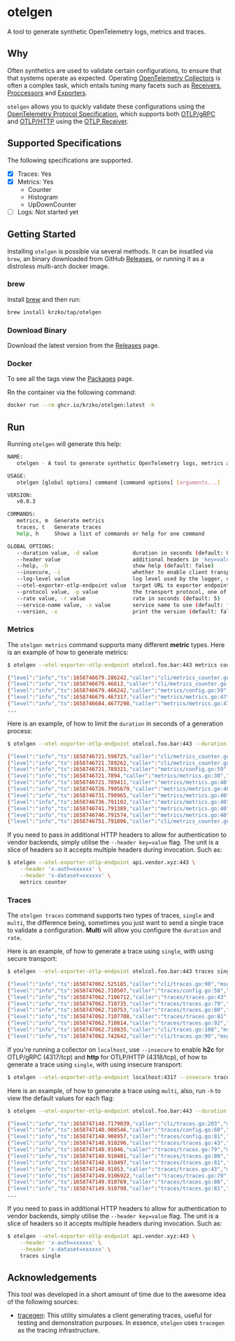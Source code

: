 # otelgen

A tool to generate synthetic OpenTelemetry logs, metrics and traces.

## Why

Often synthetics are used to validate  certain configurations, to ensure that that systems operate as expected. Operating [OpenTelemetry Collectors](https://opentelemetry.io/docs/collector/) is often a complex task, which entails tuning many facets such as [Receivers](https://opentelemetry.io/docs/collector/configuration/#receivers), [Proccessors](https://opentelemetry.io/docs/collector/configuration/#processors) and [Exporters](https://opentelemetry.io/docs/collector/configuration/#processors).

`otelgen` allows you to quickly validate these configurations using the [OpenTelemetry Protocol Specification](https://github.com/open-telemetry/opentelemetry-specification/blob/main/specification/protocol/otlp.md), which supports both [OTLP/gRPC](https://github.com/open-telemetry/opentelemetry-specification/blob/main/specification/protocol/otlp.md#otlpgrpc) and [OTLP/HTTP](https://github.com/open-telemetry/opentelemetry-specification/blob/main/specification/protocol/otlp.md#otlphttp) using the [OTLP Receiver](https://github.com/open-telemetry/opentelemetry-collector/tree/main/receiver/otlpreceiver).

## Supported Specifications

The following specifications are supported.

- [X] Traces: Yes
- [X] Metrics: Yes
  - Counter
  - Histogram
  - UpDownCounter
- [ ] Logs: Not started yet

## Getting Started

Installing `otelgen` is possible via several methods. It can be insatlled via `brew`, an binary downloaded from GitHub [Releases](https://github.com/krzko/otelgen/releases), or running it as a distroless multi-arch docker image.

### brew

Install [brew](https://brew.sh/) and then run:

```sh
brew install krzko/tap/otelgen
```

### Download Binary

Download the latest version from the [Releases](https://github.com/krzko/otelgen/releases) page.

### Docker

To see all the tags view the [Packages](https://github.com/krzko/proto2yaml/pkgs/container/proto2yaml) page.

Rn the container via the following command:

```sh
docker run --rm ghcr.io/krzko/otelgen:latest -h
```

## Run

Running `otelgen` will generate this help:

```sh
NAME:
   otelgen - A tool to generate synthetic OpenTelemetry logs, metrics and traces

USAGE:
   otelgen [global options] command [command options] [arguments...]

VERSION:
   v0.0.3

COMMANDS:
   metrics, m  Generate metrics
   traces, t   Generate traces
   help, h     Shows a list of commands or help for one command

GLOBAL OPTIONS:
   --duration value, -d value           duration in seconds (default: 0)
   --header value                       additional headers in 'key=value' format  (accepts multiple inputs)
   --help, -h                           show help (default: false)
   --insecure, -i                       whether to enable client transport security (default: false)
   --log-level value                    log level used by the logger, one of: debug, info, warn, error (default: "info")
   --otel-exporter-otlp-endpoint value  target URL to exporter endpoint
   --protocol value, -p value           the transport protocol, one of: grpc, http (default: "grpc")
   --rate value, -r value               rate in seconds (default: 5)
   --service-name value, -s value       service name to use (default: "otelgen")
   --version, -v                        print the version (default: false)
```

### Metrics

The `otelgen metrics` command supports many different **metric** types. Here is an example of how to generate metrics:

```sh
$ otelgen --otel-exporter-otlp-endpoint otelcol.foo.bar:443 metrics counter

{"level":"info","ts":1658746679.286242,"caller":"cli/metrics_counter.go:70","msg":"starting gRPC exporter"}
{"level":"info","ts":1658746679.46613,"caller":"cli/metrics_counter.go:87","msg":"Starting metrics generation"}
{"level":"info","ts":1658746679.466242,"caller":"metrics/config.go:59","msg":"generation of metrics is limited","per-second":5}
{"level":"info","ts":1658746679.467317,"caller":"metrics/metrics.go:47","msg":"generating","name":"otelgen.metrics.counter"}
{"level":"info","ts":1658746684.4677298,"caller":"metrics/metrics.go:47","msg":"generating","name":"otelgen.metrics.counter"}
...
```

Here is an example, of how to limit the `duration` in seconds of a generation process:

```sh
$ otelgen --otel-exporter-otlp-endpoint otelcol.foo.bar:443 --duration 30 metrics counter

{"level":"info","ts":1658746721.598725,"caller":"cli/metrics_counter.go:70","msg":"starting gRPC exporter"}
{"level":"info","ts":1658746721.789262,"caller":"cli/metrics_counter.go:87","msg":"Starting metrics generation"}
{"level":"info","ts":1658746721.789321,"caller":"metrics/config.go:59","msg":"generation of metrics is limited","per-second":5}
{"level":"info","ts":1658746721.7894,"caller":"metrics/metrics.go:30","msg":"generation duration","seconds":30}
{"level":"info","ts":1658746721.789411,"caller":"metrics/metrics.go:40","msg":"generating","name":"otelgen.metrics.counter"}
{"level":"info","ts":1658746726.7905679,"caller":"metrics/metrics.go:40","msg":"generating","name":"otelgen.metrics.counter"}
{"level":"info","ts":1658746731.790965,"caller":"metrics/metrics.go:40","msg":"generating","name":"otelgen.metrics.counter"}
{"level":"info","ts":1658746736.791102,"caller":"metrics/metrics.go:40","msg":"generating","name":"otelgen.metrics.counter"}
{"level":"info","ts":1658746741.791389,"caller":"metrics/metrics.go:40","msg":"generating","name":"otelgen.metrics.counter"}
{"level":"info","ts":1658746746.791574,"caller":"metrics/metrics.go:40","msg":"generating","name":"otelgen.metrics.counter"}
{"level":"info","ts":1658746751.791806,"caller":"cli/metrics_counter.go:79","msg":"stopping the exporter"}
```

If you need to pass in additional HTTP headers to allow for authentication to vendor backends, simply utilise the `--header key=value` flag. The unit is a slice of headers so it accepts multiple headers during invocation. Such as:

```sh
$ otelgen --otel-exporter-otlp-endpoint api.vendor.xyz:443 \
    --header 'x-auth=xxxxxx' \
    --header 'x-dataset=xxxxxx' \
    metrics counter
```

### Traces

The `otelgen traces` command supports two types of traces, `single` and `multi`, the difference being, sometimes you just want to send a single trace to validate a configuration. **Multi** will allow you configure the `duration` and `rate`.

Here is an example, of how to generate a trace using `single`, with using secure transport:

```sh
$ otelgen --otel-exporter-otlp-endpoint otelcol.foo.bar:443 traces single

{"level":"info","ts":1658747062.525185,"caller":"cli/traces.go:90","msg":"starting gRPC exporter"}
{"level":"info","ts":1658747062.710507,"caller":"traces/config.go:58","msg":"generation of traces isn't being throttled"}
{"level":"info","ts":1658747062.7106712,"caller":"traces/traces.go:43","msg":"starting traces","worker":0}
{"level":"info","ts":1658747062.710735,"caller":"traces/traces.go:79","msg":"Trace","worker":0,"traceId":"9481f4c1a9099079c49ed14af2739b6d"}
{"level":"info","ts":1658747062.710753,"caller":"traces/traces.go:80","msg":"Parent Span","worker":0,"spanId":"fd76b9e4265aecfc"}
{"level":"info","ts":1658747062.7107708,"caller":"traces/traces.go:81","msg":"Child Span","worker":0,"spanId":"02267d8d1342d63a"}
{"level":"info","ts":1658747062.710814,"caller":"traces/traces.go:92","msg":"traces generated","worker":0,"traces":2}
{"level":"info","ts":1658747062.710835,"caller":"cli/traces.go:108","msg":"stop the batch span processor"}
{"level":"info","ts":1658747062.742642,"caller":"cli/traces.go:99","msg":"stopping the exporter"}
```

If you're running a collector on `localhost`, use `--insecure` to enable **h2c** for OTLP/gRPC (4317/tcp) and **http** for OTLP/HTTP (4318/tcp), of how to generate a trace using `single`, with using insecure transport:

```sh
$ otelgen --otel-exporter-otlp-endpoint localhost:4317 --insecure traces single
```

Here is an example, of how to generate a trace using `multi`, also, run `-h` to view the default values for each flag:

```sh
$ otelgen --otel-exporter-otlp-endpoint otelcol.foo.bar:443 --duration 10 --rate 1 traces multi

{"level":"info","ts":1658747148.7179039,"caller":"cli/traces.go:203","msg":"starting gRPC exporter"}
{"level":"info","ts":1658747148.908546,"caller":"traces/config.go:60","msg":"generation of traces is limited","per-second":1}
{"level":"info","ts":1658747148.908957,"caller":"traces/config.go:81","msg":"generation duration","seconds":10}
{"level":"info","ts":1658747148.910296,"caller":"traces/traces.go:43","msg":"starting traces","worker":0}
{"level":"info","ts":1658747148.91046,"caller":"traces/traces.go:79","msg":"Trace","worker":0,"traceId":"e299fc2461e04ee3c97d4f59e9b5f67a"}
{"level":"info","ts":1658747148.910481,"caller":"traces/traces.go:80","msg":"Parent Span","worker":0,"spanId":"0cefe413f4f5559a"}
{"level":"info","ts":1658747148.910497,"caller":"traces/traces.go:81","msg":"Child Span","worker":0,"spanId":"0ff83ff196aa83de"}
{"level":"info","ts":1658747148.91053,"caller":"traces/traces.go:43","msg":"starting traces","worker":0}
{"level":"info","ts":1658747149.9106922,"caller":"traces/traces.go:79","msg":"Trace","worker":0,"traceId":"9161121ffb377ef3e7b1d1efdb88c5d3"}
{"level":"info","ts":1658747149.910769,"caller":"traces/traces.go:80","msg":"Parent Span","worker":0,"spanId":"0aab1b9d6535bb84"}
{"level":"info","ts":1658747149.910798,"caller":"traces/traces.go:81","msg":"Child Span","worker":0,"spanId":"665b66edc4c7e26e"}
...
```

If you need to pass in additional HTTP headers to allow for authentication to vendor backends, simply utilise the `--header key=value` flag. The unit is a slice of headers so it accepts multiple headers during invocation. Such as:

```sh
$ otelgen --otel-exporter-otlp-endpoint api.vendor.xyz:443 \
    --header 'x-auth=xxxxxx' \
    --header 'x-dataset=xxxxxx' \
    traces single
```

## Acknowledgements

This tool was developed in a short amount of time due to the awesome idea of the following sources:

- [tracegen](https://github.com/open-telemetry/opentelemetry-collector-contrib/tree/main/cmd/tracegen): This utility simulates a client generating traces, useful for testing and demonstration purposes. In essence, `otelgen` uses `tracegen` as the tracing infrastructure.
